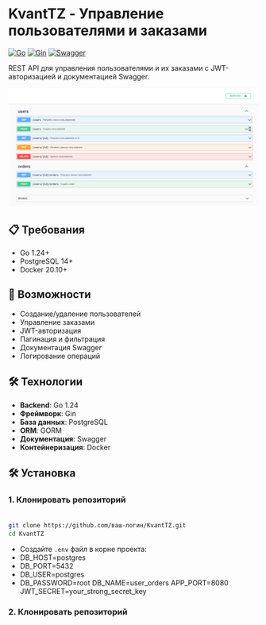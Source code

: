 # KvantTZ - Управление пользователями и заказами

[![Go](https://img.shields.io/badge/Go-1.24-blue)](https://golang.org/)
[![Gin](https://img.shields.io/badge/Gin-Framework-green)](https://gin-gonic.com/)
[![Swagger](https://img.shields.io/badge/Swagger-Documentation-brightgreen)](http://localhost:8080/swagger/index.html)

REST API для управления пользователями и их заказами с JWT-авторизацией и документацией Swagger.

![Swagger UI](swagger.png)

## 📋 Требования
- Go 1.24+
- PostgreSQL 14+
- Docker 20.10+

## 🚀 Возможности
- Создание/удаление пользователей
- Управление заказами
- JWT-авторизация
- Пагинация и фильтрация
- Документация Swagger
- Логирование операций

## 🛠 Технологии
- **Backend**: Go 1.24
- **Фреймворк**: Gin
- **База данных**: PostgreSQL
- **ORM**: GORM
- **Документация**: Swagger
- **Контейнеризация**: Docker

## 🛠 Установка

### 1. Клонировать репозиторий
```bash

git clone https://github.com/ваш-логин/KvantTZ.git
cd KvantTZ
```

- Создайте `.env` файл в корне проекта:
- DB_HOST=postgres
- DB_PORT=5432
- DB_USER=postgres
- DB_PASSWORD=root
DB_NAME=user_orders
APP_PORT=8080
JWT_SECRET=your_strong_secret_key

### 2. Клонировать репозиторий

